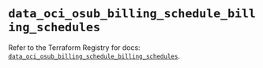 # `data_oci_osub_billing_schedule_billing_schedules`

Refer to the Terraform Registry for docs: [`data_oci_osub_billing_schedule_billing_schedules`](https://registry.terraform.io/providers/oracle/oci/7.19.0/docs/data-sources/osub_billing_schedule_billing_schedules).
